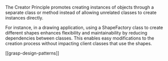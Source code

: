 The Creator Principle promotes creating instances of objects through a separate class or method instead of allowing unrelated classes to create instances directly. 

For instance, in a drawing application, using a ShapeFactory class to create different shapes enhances flexibility and maintainability by reducing dependencies between classes. This enables easy modifications to the creation process without impacting client classes that use the shapes.

[[grasp-design-patterns]]